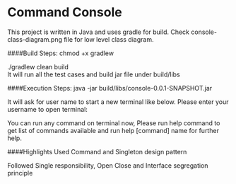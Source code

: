 # Command Console
This project is written in Java and uses gradle for build.
Check console-class-diagram.png file for low level class diagram. 

####Build Steps:
chmod +x gradlew

./gradlew clean build  
It will run all the test cases and build jar file under build/libs

####Execution Steps:
java -jar build/libs/console-0.0.1-SNAPSHOT.jar

It will ask for user name to start a new terminal like below.
Please enter your username to open terminal:<UserName>

You can run any command on terminal now, Please run help command to get list of commands available and run help [command] name for further help. 

####Highlights
Used Command and Singleton design pattern

Followed Single responsibility, Open Close and Interface segregation principle 
